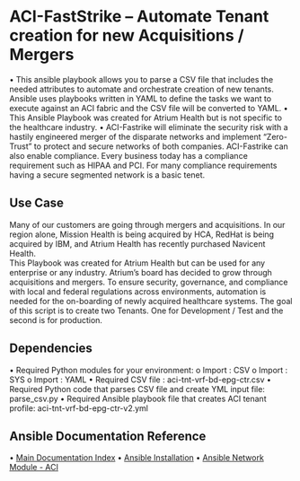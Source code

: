 # ACI-FastStrike – Automate Tenant creation for new Acquisitions / Mergers
	
•	This ansible playbook allows you to parse a CSV file that includes the needed attributes to automate and orchestrate creation of new tenants.  Ansible uses playbooks written in YAML to define the tasks we want to execute against an ACI fabric and the CSV file will be converted to YAML. 
•	This Ansible Playbook was created for Atrium Health but is not specific to the healthcare industry.
•	ACI-Fastrike will eliminate the security risk with a hastily engineered merger of the disparate networks and implement “Zero-Trust” to protect and secure networks of both companies.  ACI-Fastrike can also enable compliance. Every business today has a compliance requirement such as HIPAA and PCI. For many compliance requirements having a secure segmented network is a basic tenet.

## Use Case

Many of our customers are going through mergers and acquisitions.  In our region alone, Mission Health is being acquired by HCA, RedHat is being acquired by IBM, and Atrium Health has recently purchased Navicent Health.   
This Playbook was created for Atrium Health but can be used for any enterprise or any industry.  Atrium’s board has decided to grow through acquisitions and mergers.   To ensure security, governance, and compliance with local and federal regulations across environments, automation is needed for the on-boarding of newly acquired healthcare systems.    The goal of this script is to create two Tenants.  One for Development / Test and the second is for production.  


## Dependencies

•	Required Python modules for your environment:
o	Import : CSV
o	Import : SYS
o	Import : YAML
•	Required CSV file :  aci-tnt-vrf-bd-epg-ctr.csv
•	Required Python code that parses CSV file and create YML input file: parse_csv.py
•	Required Ansible playbook file that creates ACI tenant profile: aci-tnt-vrf-bd-epg-ctr-v2.yml


## Ansible Documentation Reference

•	[Main Documentation Index](https://docs.ansible.com)
•	[Ansible Installation](https://docs.ansible.com/ansible/latest/installation_guide/intro_installation.html)
•  	[Ansible Network Module - ACI](https://docs.ansible.com/ansible/latest/modules/list_of_network_modules.html)

